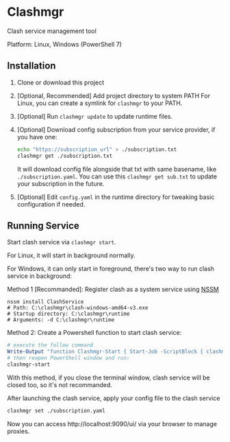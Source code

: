 # Clashmgr

Clash service management tool

Platform: Linux, Windows (PowerShell 7)

## Installation

1. Clone or download this project

2. [Optional, Recommended] Add project directory to system PATH
For Linux, you can create a symlink for `clashmgr` to your PATH.

3. [Optional] Run `clashmgr update` to update runtime files.

4. [Optional] Download config subscription from your service provider, if you have one:

    ```bash
    echo "https://subscription_url" > ./subscription.txt
    clashmgr get ./subscription.txt
    ```

    It will download config file alongside that txt with same basename, like `./subscription.yaml`.
    You can use this `clashmgr get sub.txt` to update your subscription in the future.

5. [Optional] Edit `config.yaml` in the runtime directory for tweaking basic configuration if needed.

## Running Service

Start clash service via `clashmgr start`.

For Linux, it will start in background normally.

For Windows, it can only start in foreground, there's two way to run clash service in background:

Method 1 [Recommanded]: Register clash as a system service using [NSSM](http://nssm.cc/)

```
nssm install ClashService
# Path: C:\clashmgr\clash-windows-amd64-v3.exe
# Startup directory: C:\clashmgr\runtime
# Arguments: -d C:\clashmgr\runtime
```

Method 2: Create a Powershell function to start clash service:

```powershell
# execute the follow command
Write-Output "function Clashmgr-Start { Start-Job -ScriptBlock { clashmgr start } }" >> $profile
# then reopen PowerShell window and run:
clashmgr-start
```

With this method, if you close the terminal window, clash service will be closed too, so it's not recommanded.

After launching the clash service, apply your config file to the clash service

```bash
clashmgr set ./subscription.yaml
```

Now you can access http://localhost:9090/ui/ via your browser to manage proxies.

